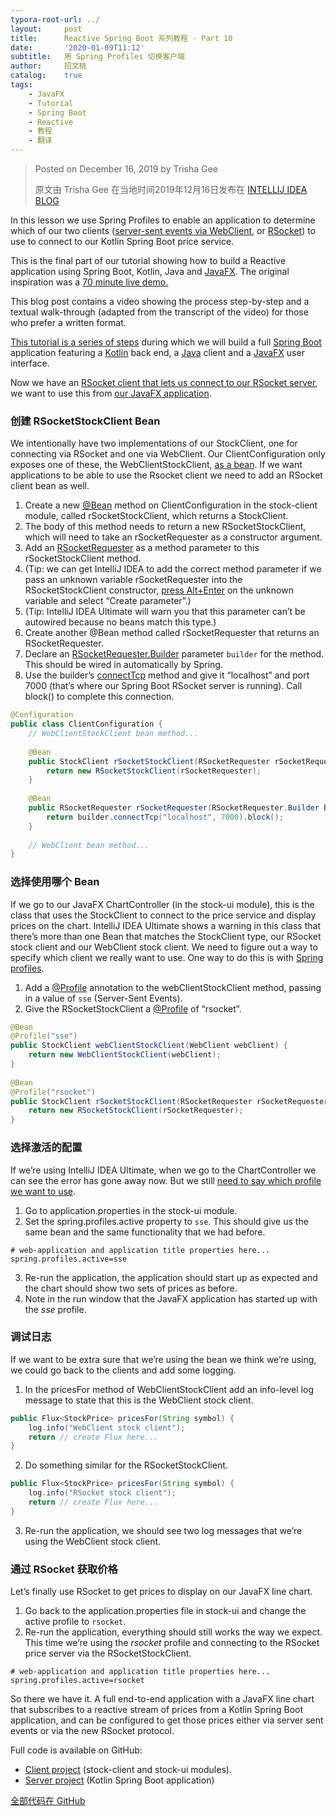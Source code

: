 ```yaml
---
typora-root-url: ../
layout:     post
title:      Reactive Spring Boot 系列教程 - Part 10
date:       '2020-01-09T11:12'
subtitle:   用 Spring Profiles 切换客户端
author:     招文桃
catalog:    true
tags:
    - JavaFX
    - Tutorial
    - Spring Boot
    - Reactive
    - 教程
    - 翻译
---
```


> Posted on December 16, 2019 by Trisha Gee
>
> 原文由 Trisha Gee 在当地时间2019年12月16日发布在 [INTELLIJ IDEA BLOG](https://blog.jetbrains.com/idea/2019/12/tutorial-reactive-spring-boot-kotlin-rsocket-server/)



In this lesson we use Spring Profiles to enable an application to determine which of our two clients ([server-sent events via WebClient](https://www.baeldung.com/spring-server-sent-events), or [RSocket](http://rsocket.io/)) to use to connect to our Kotlin Spring Boot price service.

This is the final part of our tutorial showing how to build a Reactive application using Spring Boot, Kotlin, Java and [JavaFX](https://openjfx.io/). The original inspiration was a [70 minute live demo.](https://blog.jetbrains.com/idea/2019/10/fully-reactive-spring-kotlin-and-javafx-playing-together/)

This blog post contains a video showing the process step-by-step and a textual walk-through (adapted from the transcript of the video) for those who prefer a written format.

<!--more-->

[This tutorial is a series of steps](https://blog.jetbrains.com/idea/tag/tutorial-reactive-spring/) during which we will build a full [Spring Boot](https://spring.io/projects/spring-boot) application featuring a [Kotlin](https://kotlinlang.org/) back end, a [Java](https://jdk.java.net/13/) client and a [JavaFX](https://openjfx.io/) user interface.

Now we have an [RSocket client that lets us connect to our RSocket server](https://blog.jetbrains.com/idea/2019/12/tutorial-reactive-spring-boot-java-rsocket-client/), we want to use this from [our JavaFX application](https://blog.jetbrains.com/idea/2019/11/tutorial-reactive-spring-boot-displaying-reactive-data/).

### 创建 RSocketStockClient Bean

We intentionally have two implementations of our StockClient, one for connecting via RSocket and one via WebClient. Our ClientConfiguration only exposes one of these, the WebClientStockClient, [as a bean](https://docs.spring.io/spring/docs/current/spring-framework-reference/core.html#beans-definition). If we want applications to be able to use the Rsocket client we need to add an RSocket client bean as well.

1. Create a new [@Bean](https://docs.spring.io/spring-framework/docs/current/javadoc-api/org/springframework/context/annotation/Bean.html) method on ClientConfiguration in the stock-client module, called rSocketStockClient, which returns a StockClient.
2. The body of this method needs to return a new RSocketStockClient, which will need to take an rSocketRequester as a constructor argument.
3. Add an [RSocketRequester](https://docs.spring.io/spring-framework/docs/current/javadoc-api/org/springframework/messaging/rsocket/RSocketRequester.html) as a method parameter to this rSocketStockClient method.
4. (Tip: we can get IntelliJ IDEA to add the correct method parameter if we pass an unknown variable rSocketRequester into the RSocketStockClient constructor, [press Alt+Enter](https://www.jetbrains.com/help/idea/migrating-from-eclipse-to-intellij-idea.html#273a3d24) on the unknown variable and select “Create parameter”.)
5. (Tip: IntelliJ IDEA Ultimate will warn you that this parameter can’t be autowired because no beans match this type.)
6. Create another @Bean method called rSocketRequester that returns an RSocketRequester.
7. Declare an [RSocketRequester.Builder](https://docs.spring.io/spring-framework/docs/current/javadoc-api/org/springframework/messaging/rsocket/RSocketRequester.Builder.html) parameter `builder` for the method. This should be wired in automatically by Spring.
8. Use the builder’s [connectTcp](https://docs.spring.io/spring-framework/docs/current/javadoc-api/org/springframework/messaging/rsocket/RSocketRequester.Builder.html#connectTcp-java.lang.String-int-) method and give it “localhost” and port 7000 (that’s where our Spring Boot RSocket server is running). Call block() to complete this connection.

```java
@Configuration
public class ClientConfiguration {
    // WebClientStockClient bean method...
 
    @Bean
    public StockClient rSocketStockClient(RSocketRequester rSocketRequester) {
        return new RSocketStockClient(rSocketRequester);
    }
 
    @Bean
    public RSocketRequester rSocketRequester(RSocketRequester.Builder builder) {
        return builder.connectTcp("localhost", 7000).block();
    }
 
    // WebClient bean method...
}
```



### 选择使用哪个 Bean

If we go to our JavaFX ChartController (in the stock-ui module), this is the class that uses the StockClient to connect to the price service and display prices on the chart. IntelliJ IDEA Ultimate shows a warning in this class that there’s more than one Bean that matches the StockClient type, our RSocket stock client and our WebClient stock client. We need to figure out a way to specify which client we really want to use. One way to do this is with [Spring profiles](https://docs.spring.io/spring/docs/current/spring-framework-reference/core.html#beans-definition-profiles-java).

1. Add a [@Profile](https://docs.spring.io/spring-framework/docs/current/javadoc-api/org/springframework/context/annotation/Profile.html) annotation to the webClientStockClient method, passing in a value of `sse` (Server-Sent Events).
2. Give the RSocketStockClient a [@Profile](https://docs.spring.io/spring-framework/docs/current/javadoc-api/org/springframework/context/annotation/Profile.html) of “rsocket”.

```java
@Bean
@Profile("sse")
public StockClient webClientStockClient(WebClient webClient) {
    return new WebClientStockClient(webClient);
}
 
@Bean
@Profile("rsocket")
public StockClient rSocketStockClient(RSocketRequester rSocketRequester) {
    return new RSocketStockClient(rSocketRequester);
}
```



### 选择激活的配置

If we’re using IntelliJ IDEA Ultimate, when we go to the ChartController we can see the error has gone away now. But we still [need to say which profile we want to use](https://docs.spring.io/spring/docs/current/spring-framework-reference/core.html#beans-definition-profiles-enable).

1. Go to application.properties in the stock-ui module.
2. Set the spring.profiles.active property to `sse`. This should give us the same bean and the same functionality that we had before.

```properties
# web-application and application title properties here...
spring.profiles.active=sse
```

3. Re-run the application, the application should start up as expected and the chart should show two sets of prices as before.
4. Note in the run window that the JavaFX application has started up with the *sse* profile.



### 调试日志

If we want to be extra sure that we’re using the bean we think we’re using, we could go back to the clients and add some logging.

1. In the pricesFor method of WebClientStockClient add an info-level log message to state that this is the WebClient stock client.

```java
public Flux<StockPrice> pricesFor(String symbol) {
    log.info("WebClient stock client");
    return // create Flux here...
}
```

2. Do something similar for the RSocketStockClient.

```java
public Flux<StockPrice> pricesFor(String symbol) {
    log.info("RSocket stock client");
    return // create Flux here...
}
```

3. Re-run the application, we should see two log messages that we’re using the WebClient stock client.

### 通过 RSocket 获取价格

Let’s finally use RSocket to get prices to display on our JavaFX line chart.

1. Go back to the application.properties file in stock-ui and change the active profile to `rsocket`.
2. Re-run the application, everything should still works the way we expect. This time we’re using the *rsocket* profile and connecting to the RSocket price server via the RSocketStockClient.

```properties
# web-application and application title properties here...
spring.profiles.active=rsocket
```

So there we have it. A full end-to-end application with a JavaFX line chart that subscribes to a reactive stream of prices from a Kotlin Spring Boot application, and can be configured to get those prices either via server sent events or via the new RSocket protocol.

Full code is available on GitHub:

- [Client project](https://github.com/trishagee/jb-stock-client) (stock-client and stock-ui modules).
- [Server project](https://github.com/trishagee/jb-stock-service) (Kotlin Spring Boot application)

[全部代码在 GitHub](https://github.com/zwt-io/rsb/)























